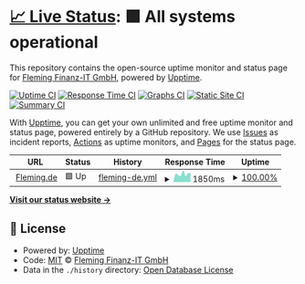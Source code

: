 # [📈 Live Status](https://Fleming-IT.github.io/fleming_status): <!--live status--> **🟩 All systems operational**

This repository contains the open-source uptime monitor and status page for [Fleming Finanz-IT GmbH](fleming.de), powered by [Upptime](https://github.com/upptime/upptime).

[![Uptime CI](https://github.com/Fleming-IT/fleming_status/workflows/Uptime%20CI/badge.svg)](https://github.com/Fleming-IT/fleming_status/actions?query=workflow%3A%22Uptime+CI%22)
[![Response Time CI](https://github.com/Fleming-IT/fleming_status/workflows/Response%20Time%20CI/badge.svg)](https://github.com/Fleming-IT/fleming_status/actions?query=workflow%3A%22Response+Time+CI%22)
[![Graphs CI](https://github.com/Fleming-IT/fleming_status/workflows/Graphs%20CI/badge.svg)](https://github.com/Fleming-IT/fleming_status/actions?query=workflow%3A%22Graphs+CI%22)
[![Static Site CI](https://github.com/Fleming-IT/fleming_status/workflows/Static%20Site%20CI/badge.svg)](https://github.com/Fleming-IT/fleming_status/actions?query=workflow%3A%22Static+Site+CI%22)
[![Summary CI](https://github.com/Fleming-IT/fleming_status/workflows/Summary%20CI/badge.svg)](https://github.com/Fleming-IT/fleming_status/actions?query=workflow%3A%22Summary+CI%22)

With [Upptime](https://upptime.js.org), you can get your own unlimited and free uptime monitor and status page, powered entirely by a GitHub repository. We use [Issues](https://github.com/Fleming-IT/fleming_status/issues) as incident reports, [Actions](https://github.com/Fleming-IT/fleming_status/actions) as uptime monitors, and [Pages](https://Fleming-IT.github.io/fleming_status) for the status page.

<!--start: status pages-->
<!-- This summary is generated by Upptime (https://github.com/upptime/upptime) -->
<!-- Do not edit this manually, your changes will be overwritten -->
<!-- prettier-ignore -->
| URL | Status | History | Response Time | Uptime |
| --- | ------ | ------- | ------------- | ------ |
| <img alt="" src="https://icons.duckduckgo.com/ip3/www.fleming.de.ico" height="13"> [Fleming.de](https://www.fleming.de) | 🟩 Up | [fleming-de.yml](https://github.com/Fleming-IT/fleming_status/commits/HEAD/history/fleming-de.yml) | <details><summary><img alt="Response time graph" src="./graphs/fleming-de/response-time-week.png" height="20"> 1850ms</summary><br><a href="https://status.fleming.de/history/fleming-de"><img alt="Response time 1901" src="https://img.shields.io/endpoint?url=https%3A%2F%2Fraw.githubusercontent.com%2FFleming-IT%2Ffleming_status%2FHEAD%2Fapi%2Ffleming-de%2Fresponse-time.json"></a><br><a href="https://status.fleming.de/history/fleming-de"><img alt="24-hour response time 2530" src="https://img.shields.io/endpoint?url=https%3A%2F%2Fraw.githubusercontent.com%2FFleming-IT%2Ffleming_status%2FHEAD%2Fapi%2Ffleming-de%2Fresponse-time-day.json"></a><br><a href="https://status.fleming.de/history/fleming-de"><img alt="7-day response time 1850" src="https://img.shields.io/endpoint?url=https%3A%2F%2Fraw.githubusercontent.com%2FFleming-IT%2Ffleming_status%2FHEAD%2Fapi%2Ffleming-de%2Fresponse-time-week.json"></a><br><a href="https://status.fleming.de/history/fleming-de"><img alt="30-day response time 1718" src="https://img.shields.io/endpoint?url=https%3A%2F%2Fraw.githubusercontent.com%2FFleming-IT%2Ffleming_status%2FHEAD%2Fapi%2Ffleming-de%2Fresponse-time-month.json"></a><br><a href="https://status.fleming.de/history/fleming-de"><img alt="1-year response time 1901" src="https://img.shields.io/endpoint?url=https%3A%2F%2Fraw.githubusercontent.com%2FFleming-IT%2Ffleming_status%2FHEAD%2Fapi%2Ffleming-de%2Fresponse-time-year.json"></a></details> | <details><summary><a href="https://status.fleming.de/history/fleming-de">100.00%</a></summary><a href="https://status.fleming.de/history/fleming-de"><img alt="All-time uptime 99.98%" src="https://img.shields.io/endpoint?url=https%3A%2F%2Fraw.githubusercontent.com%2FFleming-IT%2Ffleming_status%2FHEAD%2Fapi%2Ffleming-de%2Fuptime.json"></a><br><a href="https://status.fleming.de/history/fleming-de"><img alt="24-hour uptime 100.00%" src="https://img.shields.io/endpoint?url=https%3A%2F%2Fraw.githubusercontent.com%2FFleming-IT%2Ffleming_status%2FHEAD%2Fapi%2Ffleming-de%2Fuptime-day.json"></a><br><a href="https://status.fleming.de/history/fleming-de"><img alt="7-day uptime 100.00%" src="https://img.shields.io/endpoint?url=https%3A%2F%2Fraw.githubusercontent.com%2FFleming-IT%2Ffleming_status%2FHEAD%2Fapi%2Ffleming-de%2Fuptime-week.json"></a><br><a href="https://status.fleming.de/history/fleming-de"><img alt="30-day uptime 100.00%" src="https://img.shields.io/endpoint?url=https%3A%2F%2Fraw.githubusercontent.com%2FFleming-IT%2Ffleming_status%2FHEAD%2Fapi%2Ffleming-de%2Fuptime-month.json"></a><br><a href="https://status.fleming.de/history/fleming-de"><img alt="1-year uptime 99.98%" src="https://img.shields.io/endpoint?url=https%3A%2F%2Fraw.githubusercontent.com%2FFleming-IT%2Ffleming_status%2FHEAD%2Fapi%2Ffleming-de%2Fuptime-year.json"></a></details>

<!--end: status pages-->

[**Visit our status website →**](https://Fleming-IT.github.io/fleming_status)

## 📄 License

- Powered by: [Upptime](https://github.com/upptime/upptime)
- Code: [MIT](./LICENSE) © [Fleming Finanz-IT GmbH](fleming.de)
- Data in the `./history` directory: [Open Database License](https://opendatacommons.org/licenses/odbl/1-0/)
